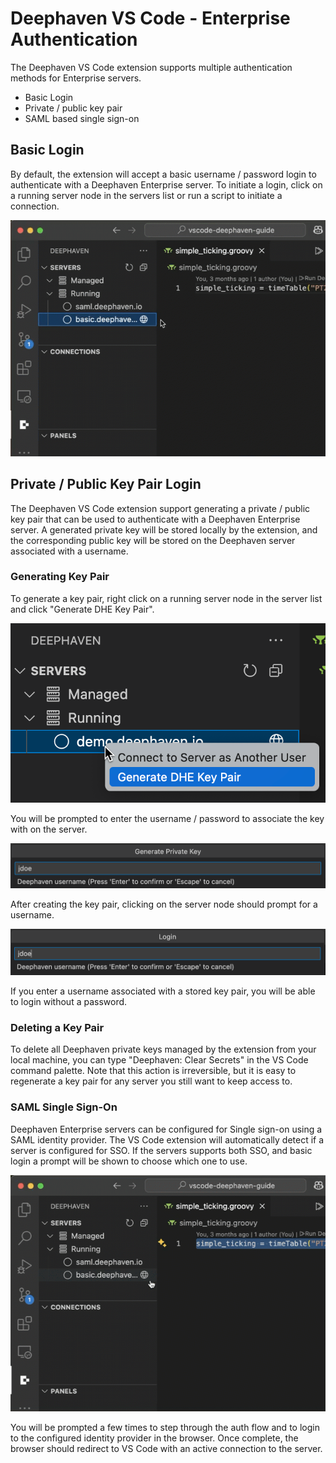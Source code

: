 # Deephaven VS Code - Enterprise Authentication
The Deephaven VS Code extension supports multiple authentication methods for Enterprise servers.
* Basic Login
* Private / public key pair
* SAML based single sign-on

## Basic Login
By default, the extension will accept a basic username / password login to authenticate with a Deephaven Enterprise server. To initiate a login, click on a running server node in the servers list or run a script to initiate a connection.

![Enterprise Basic Auth](assets/dhe-basic-auth.gif)

## Private / Public Key Pair Login
The Deephaven VS Code extension support generating a private / public key pair that can be used to authenticate with a Deephaven Enterprise server. A generated private key will be stored locally by the extension, and the corresponding public key will be stored on the Deephaven server associated with a username. 

### Generating Key Pair
To generate a key pair, right click on a running server node in the server list and click "Generate DHE Key Pair".

![Generate Enterprise Key Pair](assets/dhe-generate-keypair.png)

You will be prompted to enter the username / password to associate the key with on the server.

![Key Pair Username](assets/dhe-keypair-username.png)

After creating the key pair, clicking on the server node should prompt for a username.

![Login Username](assets/login-username.png)

If you enter a username associated with a stored key pair, you will be able to login without a password.

### Deleting a Key Pair
To delete all Deephaven private keys managed by the extension from your local machine, you can type "Deephaven: Clear Secrets" in the VS Code command palette. Note that this action is irreversible, but it is easy to regenerate a key pair for any server you still want to keep access to.

### SAML Single Sign-On
Deephaven Enterprise servers can be configured for Single sign-on using a SAML identity provider. The VS Code extension will automatically detect if a server is configured for SSO. If the servers supports both SSO, and basic login a prompt will be shown to choose which one to use.

![Enterprise SAML Auth](assets/dhe-saml-auth.gif)

You will be prompted a few times to step through the auth flow and to login to the configured identity provider in the browser. Once complete, the browser should redirect to VS Code with an active connection to the server.